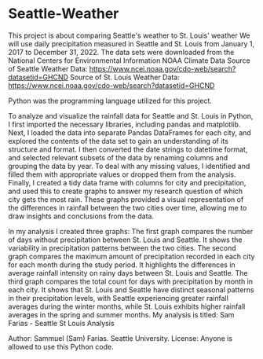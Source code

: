 # Seattle-Weather
This project is about comparing Seattle's weather to St. Louis' weather
We will use daily precipitation measured in Seattle and St. Louis from January 1, 2017 to December 31, 2022. 
The data sets were downloaded from the National Centers for Environmental Information NOAA Climate Data
Source of Seattle Weather Data: https://www.ncei.noaa.gov/cdo-web/search?datasetid=GHCND
Source of St. Louis Weather Data: https://www.ncei.noaa.gov/cdo-web/search?datasetid=GHCND

Python was the programming language utilized for this project.

To analyze and visualize the rainfall data for Seattle and St. Louis in Python, I first imported the necessary libraries, including pandas and matplotlib. Next, I loaded the data into separate Pandas DataFrames for each city, and explored the contents of the data set to gain an understanding of its structure and format. I then converted the date strings to datetime format, and selected relevant subsets of the data by renaming columns and grouping the data by year. To deal with any missing values, I identified and filled them with appropriate values or dropped them from the analysis. Finally, I created a tidy data frame with columns for city and precipitation, and used this to create graphs to answer my research question of which city gets the most rain. These graphs provided a visual representation of the differences in rainfall between the two cities over time, allowing me to draw insights and conclusions from the data.

In my analysis I created three graphs:
The first graph compares the number of days without precipitation between St. Louis and Seattle. It shows the variability in precipitation patterns between the two cities.
The second graph compares the maximum amount of precipitation recorded in each city for each month during the study period. It highlights the differences in average rainfall intensity on rainy days between St. Louis and Seattle.
The third graph compares the total count for days with precipitation by month in each city. It shows that St. Louis and Seattle have distinct seasonal patterns in their precipitation levels, with Seattle experiencing greater rainfall averages during the winter months, while St. Louis exhibits higher rainfall averages in the spring and summer months.
My analysis is titled: Sam Farias - Seattle St Louis Analysis

Author: Sammuel (Sam) Farias. Seattle University.
License: Anyone is allowed to use this Python code.
